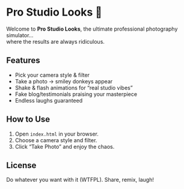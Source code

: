 # Pro Studio Looks 📸

Welcome to **Pro Studio Looks**, the ultimate professional photography simulator…  
where the results are always ridiculous.

## Features
- Pick your camera style & filter
- Take a photo → smiley donkeys appear
- Shake & flash animations for “real studio vibes”
- Fake blog/testimonials praising your masterpiece
- Endless laughs guaranteed

## How to Use
1. Open `index.html` in your browser.
2. Choose a camera style and filter.
3. Click “Take Photo” and enjoy the chaos.

## License
Do whatever you want with it (WTFPL). Share, remix, laugh!
